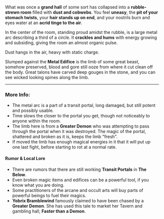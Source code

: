 What was once a **grand hall** of some sort has collapsed into a **rubble-strewn room** filled with **dust and cobwebs**. You feel **uneasy**, the **pit of your stomach twists**, your **hair stands up on end**, and your nostrils burn and eyes water at an **acrid tinge to the air**. 

In the center of the room, standing proud amidst the rubble, is a large metal arc describing a third of a circle. It **crackles and hums** with energy growing and subsiding, giving the room an almost organic pulse.

Dust hangs in the air, heavy with static charge.

Slumped against the **Metal Edifice** is the limb of some great beast, somehow preserved, blood and gore still ooze from where it cut clean off the body. Great talons have carved deep gouges in the stone, and you can see wicked looking spines along the limb.

---

### More Info:

* The metal arc is a part of a transit portal, long damaged, but still potent and possibly usable.
* Time slows the closer to the portal you get, though not noticeably to anyone within the room.
* The limb here is from a **Greater Demon** who was attempting to pass through the portal when it was destroyed. The magic of the portal, shattered and broken as it is, keeps the limb "fresh".
* If moved the limb has enough magical energies in it that it will put up one last fight, before starting to rot at a normal rate.

#### Rumor & Local Lore

* There are rumors that there are still working **Transit Portals** in **The Below**.
* Even broken magic items and edifices can be a powerful tool, if you know what you are doing.
* Some practitioners of the arcane and occult arts will buy parts of powerful beings to fuel their magics.
* **Yobrix Bramblewind** famously claimed to have been chased by a **Greater Demon**. She has used this tale to market her Tavern and gambling hall, **Faster than a Demon**. 